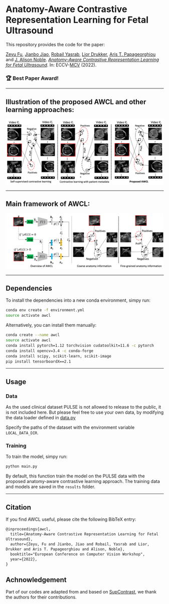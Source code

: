 # Anatomy-Aware Contrastive Representation Learning for Fetal Ultrasound


This repository provides the code for the paper:

[Zeyu Fu](https://scholar.google.co.uk/citations?user=jVMQbI8AAAAJ&hl=en), [Jianbo Jiao](https://jianbojiao.com/), [Robail Yasrab](https://scholar.google.com/citations?user=Dtpy-6cAAAAJ&hl=en), [Lior Drukker](https://scholar.google.com/citations?user=WsShxmIAAAAJ&hl=en), [Aris T. Papageorghiou](https://scholar.google.com/citations?user=43VTp-kAAAAJ&hl=en) and [J. Alison Noble](https://eng.ox.ac.uk/people/alison-noble/). [*Anatomy-Aware Contrastive Representation Learning for Fetal Ultrasound*](https://arxiv.org/abs/2208.10642). In: ECCV-[MCV](https://mcv-workshop.github.io/) (2022).

### :trophy: Best Paper Award!

<!-- * [https://arxiv.org/abs/2208.10642](https://arxiv.org/abs/2208.10642) -->

---
## Illustration of the proposed AWCL and other learning approaches:

<!-- <img src="https://github.com/JianboJiao/AWCL/figures/overview.png" alt="Overview" width="100%"> -->
![Overview](figures/Overview.png)


---
## Main framework of AWCL:

<!-- <img src="https://github.com/JianboJiao/AWCL/figures/architecture.png" alt="Method" width="100%"> -->
![Method](figures/architecture.png)


---
## Dependencies

To install the dependencies into a new conda environment, simpy run:
```bash
conda env create -f environment.yml
source activate awcl
```

Alternatively, you can install them manually:
```bash
conda create --name awcl
source activate awcl
conda install pytorch=1.12 torchvision cudatoolkit=11.6 -c pytorch
conda install opencv=3.4 -c conda-forge
conda install scipy, scikit-learn, scikit-image
pip install tensorboardX==2.1
```

---

## Usage

### Data

As the used clinical dataset PULSE is not allowed to release to the public, it is not included here. But please feel free to use your own data, by modifying the data loader defined in [data.py](data.py)

Specify the paths of the dataset with the environment variable
`LOCAL_DATA_DIR`.


### Training

To train the model, simpy run: 
```bash
python main.py
```

By default, this function train the model on the PULSE data with the proposed anatomy-aware contrastive learning approach.
The training data and models are saved in the `results` folder.

---
## Citation

If you find AWCL useful, please cite the following BibTeX entry:
```
@inproceedings{awcl,
  title={Anatomy-Aware Contrastive Representation Learning for Fetal Ultrasound},
  author={Zeyu, Fu and Jianbo, Jiao and Robail, Yasrab and Lior, Drukker and Aris T. Papageorghiou and Alison, Noble},
  booktitle="European Conference on Computer Vision Workshop",
  year={2022},
}
```

## Achnowledgement
Part of our codes are adapted from and based on [SupContrast](https://github.com/HobbitLong/SupContrast), we thank the authors for their contributions.